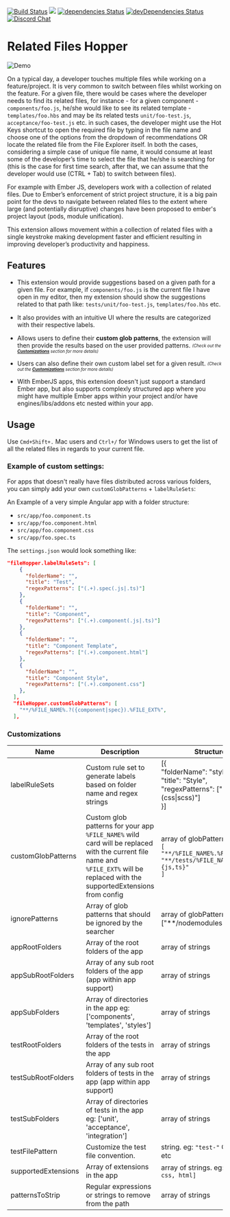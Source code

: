 [![Build Status](https://travis-ci.com/suchitadoshi1987/related-files-hopper.svg?branch=master)](https://travis-ci.com/suchitadoshi1987/related-files-hopper)
[![](https://vsmarketplacebadge.apphb.com/version-short/suchitadoshi1987.file-hopper.svg)](https://marketplace.visualstudio.com/items?itemName=suchitadoshi1987.file-hopper)
[![dependencies Status](https://david-dm.org/suchitadoshi1987/related-files-hopper/status.svg)](https://david-dm.org/suchitadoshi1987/related-files-hopper)
[![devDependencies Status](https://david-dm.org/suchitadoshi1987/related-files-hopper/dev-status.svg)](https://david-dm.org/suchitadoshi1987/related-files-hopper?type=dev)
[![Discord Chat](https://img.shields.io/discord/678460795503247360.svg?color=blue&label=discord%20chat)](https://discord.gg/)

# Related Files Hopper

![Demo](https://raw.githubusercontent.com/suchitadoshi1987/ember-jump-between-related-files/master/assets/demo.gif)

On a typical day, a developer touches multiple files while working on a feature/project. It is very common to switch between files whilst working on the feature. For a given file, there would be cases where the developer needs to find its related files, for instance - for a given component - `components/foo.js`, he/she would like to see its related template - `templates/foo.hbs` and may be its related tests `unit/foo-test.js`, `acceptance/foo-test.js` etc. in such cases,
the developer might use the Hot Keys shortcut to open the required file by typing in the file name and choose one of the options from the dropdown of recommendations OR
locate the related file from the File Explorer itself.
In both the cases, considering a simple case of unique file name, it would consume at least some of the developer’s time to select the file that he/she is searching for (this is the case for first time search, after that, we can assume that the developer would use (CTRL + Tab) to switch between files).

For example with Ember JS, developers work with a collection of related files. Due to Ember’s enforcement of strict project structure, it is a big pain point for the devs to navigate between related files to the extent where large (and potentially disruptive) changes have been proposed to ember's project layout (pods, module unification).

This extension allows movement within a collection of related files with a single keystroke making development faster and efficient resulting in improving developer’s productivity and happiness.

## Features

- This extension would provide suggestions based on a given path for a given file. For example, if `components/foo.js` is the current file I have open in my editor, then my extension should show the suggestions related to that path like: `tests/unit/foo-test.js`, `templates/foo.hbs` etc.

- It also provides with an intuitive UI where the results are categorized with their respective labels.

- Allows users to define their **custom glob patterns**, the extension will then provide the results based on the user provided patterns. <sub><sup><i>(Check out the [**Customizations**](#customizations) section for more details)</i></sup></sub>

- Users can also define their own custom label set for a given result. <sub><sup><i>(Check out the [**Customizations**](#customizations) section for more details)</i></sup></sub>

- With EmberJS apps, this extension doesn't just support a standard Ember app, but also supports complexly structured app where you might have multiple Ember apps within your project and/or have engines/libs/addons etc nested within your app.

## Usage

Use `Cmd+Shift+.` Mac users and `Ctrl+/` for Windows users to get the list of all the related files in regards to your current file.

### Example of custom settings:

For apps that doesn't really have files distributed across various folders, you can simply add your own `customGlobPatterns` + `labelRuleSets`:

An Example of a very simple Angular app with a folder structure:
- `src/app/foo.component.ts`
- `src/app/foo.component.html`
- `src/app/foo.component.css`
- `src/app/foo.spec.ts`

The `settings.json` would look something like:
``` json
"fileHopper.labelRuleSets": [
    {
      "folderName": "",
      "title": "Test",
      "regexPatterns": ["(.+).spec(.js|.ts)"]
    },
    {
      "folderName": "",
      "title": "Component",
      "regexPatterns": ["(.+).component(.js|.ts)"]
    },
    {
      "folderName": "",
      "title": "Component Template",
      "regexPatterns": ["(.+).component.html"]
    },
    {
      "folderName": "",
      "title": "Component Style",
      "regexPatterns": ["(.+).component.css"]
    },
  ],
  "fileHopper.customGlobPatterns": [
    "**/%FILE_NAME%.?({component|spec}).%FILE_EXT%",
  ],
  ```

<h3 id="customizations">Customizations</h3>

| Name                | Description                                                                                                                                                                      | Structure                                                                                                                          |
| ------------------- | -------------------------------------------------------------------------------------------------------------------------------------------------------------------------------- | ---------------------------------------------------------------------------------------------------------------------------------- |
| labelRuleSets       | Custom rule set to generate labels based on folder name and regex strings                                                                                                        | [{<br/> "folderName": "styles",<br/> "title": "Style",<br/> "regexPatterns": ["(/.*)?/(.+).(css\|scss)"]<br>}] |
| customGlobPatterns  | Custom glob patterns for your app `%FILE_NAME%` wild card will be replaced with the current file name and `%FILE_EXT%` will be replaced with the supportedExtensions from config | array of globPatterns. eg: <br/>`[`<br/> `"**/%FILE_NAME%.%FILE_EXT%",`<br/> `"**/tests/%FILE_NAME%-test.{js,ts}"`<br/>`]`                                    |
| ignorePatterns      | Array of glob patterns that should be ignored by the searcher                                                                                                                                            | array of globPatterns. eg: ["**/nodemodules"]                                                                                                                   |
| appRootFolders      | Array of the root folders of the app                                                                                                                                             | array of strings                                                                                                                   |
| appSubRootFolders   | Array of any sub root folders of the app (app within app support)                                                                                                                | array of strings                                                                                                                   |
| appSubFolders       | Array of directories in the app eg: ['components', 'templates', 'styles']                                                                                                        | array of strings                                                                                                                   |
| testRootFolders     | Array of the root folders of the tests in the app                                                                                                                                | array of strings                                                                                                                   |
| testSubRootFolders  | Array of any sub root folders of tests in the app (app within app support)                                                                                                       | array of strings                                                                                                                   |
| testSubFolders      | Array of directories of tests in the app eg: ['unit', 'acceptance', 'integration']                                                                                               | array of strings                                                                                                                   |
| testFilePattern     | Customize the test file convention.                                                                                                                                              | string. eg: `"test-"` OR `".test"` etc                                                                                             |  |
| supportedExtensions | Array of extensions in the app                                                                                                                                                   | array of strings. eg: `[js, ts, css, html]`                                                                                        |
| patternsToStrip     | Regular expressions or strings to remove from the path                                                                                                                           | array of strings                                                                                                                   |

